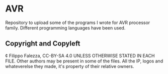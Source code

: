 # AVR
Repository to upload some of the programs I wrote for AVR processor family. Different programming languages have been used.

## Copyright and Copyleft
¢ Filippo Falezza, CC-BY-SA 4.0 UNLESS OTHERWISE STATED IN EACH FILE. Other authors may be present in some of the files.
All the IP, logos and whateverelse they made, it's property of their relative owners.
